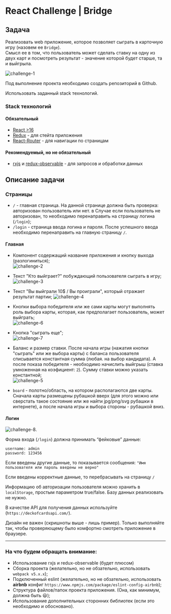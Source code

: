 # React Challenge | Bridge

## Задача
Реализовать web приложение, которое позволяет сыграть в карточную игру (назовем ее `Bridge`).  
Смысл ее в том, что пользователь может сделать ставку на одну из двух карт и посмотреть результат - значение которой будет старше, та и выйгрыла.

![challenge-1](https://scorum.ams3.digitaloceanspaces.com/front-react-challenge/challenge-1.jpg)

Под выполнение проекта необходимо создать репозиторий в Github.

Использовать заданный stack технологий.

### Stack технологий

#### Обязательный
* [React >16](https://ru.reactjs.org/)
* [Redux](https://redux.js.org/) - для стейта приложения
* [React-Router](https://reactrouter.com/web) - для навигации по страницам

#### Рекомендуемый, но не обязательный
* [rxjs](https://github.com/ReactiveX/rxjs) и [redux-observable](https://redux-observable.js.org/) - для запросов и обработки данных

## Описание задачи

### Страницы
* `/` - главная страница. На данной странице должна быть проверка: авторизован пользователь или нет. в Случае если пользователь не авторизован, то необходимо перенаправить на страницу логина (`/login`);
* `/login` - страница ввода логина и пароля. После успешного ввода необходимо перенаправить на главную страницу `/`.

#### Главная
* Компонент содержащий название приложения и кнопку выхода (разлогиниться);  
  ![challenge-2](https://scorum.ams3.digitaloceanspaces.com/front-react-challenge/challenge-2.png)

* Текст "Кто выйграет?" побуждающий пользователя сыграть в игру;  
  ![challenge-3](https://scorum.ams3.digitaloceanspaces.com/front-react-challenge/challenge-3.png)

* Текст "Вы выйграли 10$ / Вы проиграли", который отражает результат партии;
  ![challenge-4](https://scorum.ams3.digitaloceanspaces.com/front-react-challenge/challenge-44.png)

* Кнопки выбора победителя или же сами карты могут выполнять роль выбора карты, которая, как предполагает пользователь, может выйграть;  
  ![challenge-6](https://scorum.ams3.digitaloceanspaces.com/front-react-challenge/challenge-6.png)

* Кнопка "сыграть еще";  
  ![challenge-7](https://scorum.ams3.digitaloceanspaces.com/front-react-challenge/challenge-7.png)

* Баланс и размер ставки. После начала игры (нажатия кнопки "сыграть" или же выбора карты) с баланса пользователя списывается константная сумма (любая. на выбор кандидата). А после показа победителя - необходимо начислить выйгрыш (ставка умноженная на коэфициент: `2`). Сумму ставки можно указать константной;   
  ![challenge-5](https://scorum.ams3.digitaloceanspaces.com/front-react-challenge/challenge-5.png)

* `board` - полотно/область, на котором располагаются две карты. Сначала карты размещены рубашкой вверх (для этого можно или сверстать такое состояние или же найти jpg/png/svg рубашки в интернете), а после начала игры и выбора стороны - рубашкой вниз.

#### Логин

![challenge-8](https://scorum.ams3.digitaloceanspaces.com/front-react-challenge/challenge-8.png).

Форма входа (`/login`) должна принимать “фейковые” данные:
```
username: admin
password: 123456
```
Если введены другие данные, то показывается сообщения:
`"Имя пользователя или пароль введены не верно"`

Если введены корректные данные, то перебрасывать на страницу `/`

Информацию об авторизации пользователя можно хранить в `localStorage`, простым параметром true/false. Базу данных реализовать не нужно.

В качестве API для получения данных используйте (`https://deckofcardsapi.com/`).

Дизайн не важен (скришноты выше - лишь пример). Только выполняйте так, чтобы проверяющему было комфортно смотреть приложение в браузере.

------
### На что будем обращать внимание:
* Использование rxjs и redux-observable (будет плюсом)
* Сборка проекта (желательно, но не обзательно, использовать `webpack v5.x.x`);
* Подключенный eslint (желательно, но не обзательно, использовать **airbnb** конфиг `https://www.npmjs.com/package/eslint-config-airbnb`);
* Структура файлов/папок проекта приложения. (Она, как минимум, должна быть 😃);
* Использование дополнительных сторонних библиотек (если это необходимо и обосновано).
